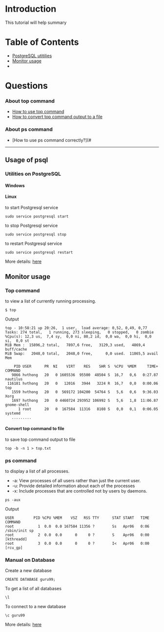 # Introduction
This tutorial will help summary 
# Table of Contents
* [PostgreSQL utitilies](#usage-of-psql) 
* [Monitor usage](#top-command)
* 
# Questions
### About top command
* [How to use top command](#top-command)
* [How to convert top command output to a file](#convert-top-command-to-file)
### About ps command
* [How to use ps command correctly?](#
------------------------------------------------------------------------------------------------
## Usage of psql

### Utilities on PostgreSQL
#### Windows

#### Linux
to start Postgresql service
```
sudo service postgresql start
```
to stop Postgresql service
```
sudo service postgresql stop
```
to restart Postgresql service
```
sudo service postgresql restart
```
More details: [here](https://tableplus.com/blog/2018/10/how-to-start-stop-restart-postgresql-server.html)
## Monitor usage
### Top command
to view a list of currently running processing.
```
$ top
```
Output
```
top - 10:58:21 up 20:26,  1 user,  load average: 0,52, 0,49, 0,77
Tasks: 274 total,   1 running, 273 sleeping,   0 stopped,   0 zombie
%Cpu(s): 12,3 us,  7,4 sy,  0,0 ni, 80,2 id,  0,0 wa,  0,0 hi,  0,0 si,  0,0 st
MiB Mem :  15896,2 total,   7897,6 free,   3129,3 used,   4869,4 buff/cache
MiB Swap:   2048,0 total,   2048,0 free,      0,0 used.  11865,5 avail Mem

    PID USER      PR  NI    VIRT    RES    SHR S  %CPU  %MEM     TIME+ COMMAND
   9866 hvthong   20   0 1605536  95500  48504 S  16,7   0,6   0:27.87 nautilus
 116181 hvthong   20   0   12016   3944   3224 R  16,7   0,0   0:00.06 top
   1559 hvthong   20   0  569172 104200  54764 S   5,6   0,6   9:36.03 Xorg
   1697 hvthong   20   0 4460724 293952 106992 S   5,6   1,8  11:06.87 gnome-shell
      1 root      20   0  167584  11316   8108 S   0,0   0,1   0:06.05 systemd
   .........
```

#### Convert top command to file
to save top command output to file
```
top -b -n 1 > top.txt
```
### ps command
to display a list of all processes.  
* -a: View processes of all users rather than just the current user.
* -u: Provide detailed information about each of the processes
* -x: Include processes that are controlled not by users by daemons.
```
ps -aux
```
Output
```
USER         PID %CPU %MEM    VSZ   RSS TTY      STAT START   TIME COMMAND
root           1  0.0  0.0 167584 11356 ?        Ss   Apr06   0:06 /sbin/init sp
root           2  0.0  0.0      0     0 ?        S    Apr06   0:00 [kthreadd]
root           3  0.0  0.0      0     0 ?        I<   Apr06   0:00 [rcu_gp]
```

### Manual on Database
Create a new database
```
CREATE DATABASE guru99;
```

To get a list of all databases
```
\l 
```

To connect to a new database
```
\c guru99
```
More details: [here](https://www.meisternote.com/app/note/mR_lrQdo1Ht0/usage-database)
